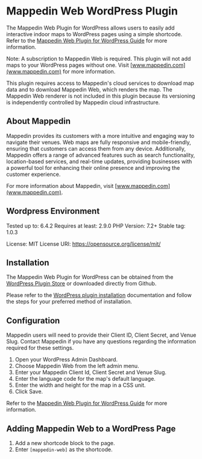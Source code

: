 # Mappedin Web WordPress Plugin

The Mappedin Web Plugin for WordPress allows users to easily add interactive indoor maps to WordPress pages using a simple shortcode. Refer to the [Mappedin Web Plugin for WordPress Guide](https://developer.mappedin.com/pre-built-applications/mappedin_web_plugin_for_wordpress) for more information.

Note: A subscription to Mappedin Web is required. This plugin will not add maps to your WordPress pages without one. Visit [www.mappedin.com](www.mappedin.com) for more information.

This plugin requires access to Mappedin's cloud services to download map data and to download Mappedin Web, which renders the map. The Mappedin Web renderer is not included in this plugin because its versioning is independently controlled by Mappedin cloud infrastructure.

## About Mappedin

Mappedin provides its customers with a more intuitive and engaging way to navigate their venues. Web maps are fully responsive and mobile-friendly, ensuring that customers can access them from any device. Additionally, Mappedin offers a range of advanced features such as search functionality, location-based services, and real-time updates, providing businesses with a powerful tool for enhancing their online presence and improving the customer experience.

For more information about Mappedin, visit [www.mappedin.com](www.mappedin.com).

## Wordpress Environment

Tested up to: 6.4.2
Requires at least: 2.9.0
PHP Version: 7.2+
Stable tag: 1.0.3

License: MIT
License URI: https://opensource.org/license/mit/

## Installation

The Mappedin Web Plugin for WordPress can be obtained from the [WordPress Plugin Store](https://wordpress.org/plugins/mappedin-web/) or downloaded directly from Github.

Please refer to the [WordPress plugin installation](https://wordpress.org/documentation/article/manage-plugins/#installing-plugins-1) documentation and follow the steps for your preferred method of installation.

## Configuration

Mappedin users will need to provide their Client ID, Client Secret, and Venue Slug. Contact Mappedin if you have any questions regarding the information required for these settings.

1. Open your WordPress Admin Dashboard.
2. Choose Mappedin Web from the left admin menu.
3. Enter your Mappedin Client Id, Client Secret and Venue Slug.
4. Enter the language code for the map's default language.
5. Enter the width and height for the map in a CSS unit.
6. Click Save.

Refer to the [Mappedin Web Plugin for WordPress Guide](https://developer.mappedin.com/pre-built-applications/mappedin_web_plugin_for_wordpress) for more information.

## Adding Mappedin Web to a WordPress Page

1. Add a new shortcode block to the page.
2. Enter `[mappedin-web]` as the shortcode.
